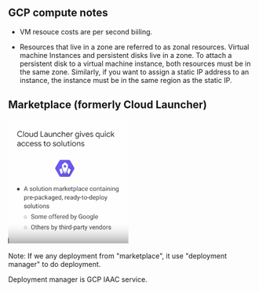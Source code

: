 ## GCP compute notes

* VM resouce costs are per second biiling.

* Resources that live in a zone are referred to as zonal resources. Virtual machine Instances and persistent disks live in a zone. To attach a persistent disk to a virtual machine instance, both resources must be in the same zone. Similarly, if you want to assign a static IP address to an instance, the instance must be in the same region as the static IP.

## Marketplace (formerly Cloud Launcher)

![marketplace](./images/compute-1.png)

Note: If we any deployment from "marketplace", it use "deployment manager" to do deployment.

Deployment manager is GCP IAAC service.

